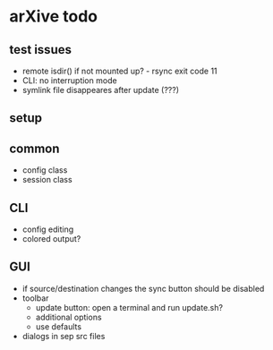 # arXive todo

## test issues

- remote isdir() if not mounted up? - rsync exit code 11
- CLI: no interruption mode
- symlink file disappeares after update (???)

## setup

## common

- config class
- session class

## CLI

- config editing
- colored output?

## GUI

- if source/destination changes the sync button should be disabled
- toolbar
  - update button: open a terminal and run update.sh?
  - additional options
  - use defaults
- dialogs in sep src files
